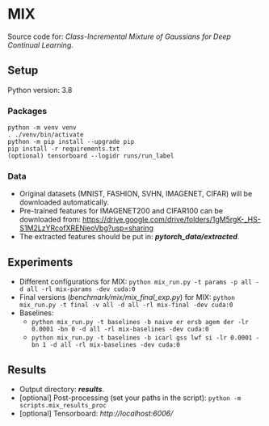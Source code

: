 # MIX

Source code for: *Class-Incremental Mixture of Gaussians for Deep Continual Learning*.

## Setup

Python version: 3.8

### Packages
```
python -m venv venv
. ./venv/bin/activate
python -m pip install --upgrade pip
pip install -r requirements.txt
(optional) tensorboard --logidr runs/run_label
```
### Data

* Original datasets (MNIST, FASHION, SVHN, IMAGENET, CIFAR) will be downloaded automatically.
* Pre-trained features for IMAGENET200 and CIFAR100 can be downloaded from: https://drive.google.com/drive/folders/1gM5rgK-_HS-S1M2LzYRcofXRENieoVbg?usp=sharing
* The extracted features should be put in: ***pytorch_data/extracted***.

## Experiments
* Different configurations for MIX: ``` python mix_run.py -t params -p all -d all -rl mix-params -dev cuda:0 ```
* Final versions (*benchmark/mix/mix_final_exp.py*) for MIX: ``` python mix_run.py -t final -v all -d all -rl mix-final -dev cuda:0  ```
* Baselines: 
  * ```python mix_run.py -t baselines -b naive er ersb agem der -lr 0.0001 -bn 0 -d all -rl mix-baselines -dev cuda:0```
  * ```python mix_run.py -t baselines -b icarl gss lwf si -lr 0.0001 -bn 1 -d all -rl mix-baselines -dev cuda:0```

## Results

* Output directory: ***results***.
* [optional] Post-processing (set your paths in the script): ``` python -m scripts.mix_results_proc ```
* [optional] Tensorboard: *http://localhost:6006/*

